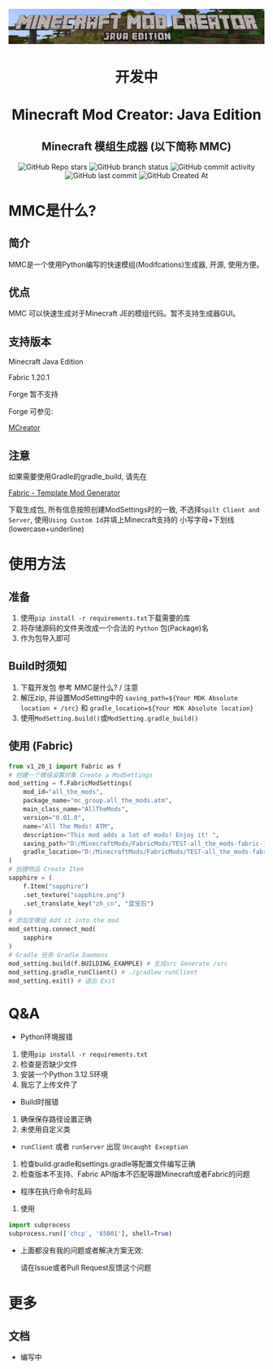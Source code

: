 <div align="center">

![logo](Github-assets/mmc-logo.png)  

# 开发中
# Minecraft Mod Creator: Java Edition
## Minecraft 模组生成器 (以下简称 MMC)

![GitHub Repo stars](https://img.shields.io/github/stars/Nineleven-911/Minecraft-Mod-Creator-JE?style=flat)
![GitHub branch status](https://img.shields.io/github/checks-status/Nineleven-911/Minecraft-Mod-Creator-JE/main)
![GitHub commit activity](https://img.shields.io/github/commit-activity/t/Nineleven-911/Minecraft-Mod-Creator-JE)
![GitHub last commit](https://img.shields.io/github/last-commit/Nineleven-911/Minecraft-Mod-Creator-JE)
![GitHub Created At](https://img.shields.io/github/created-at/Nineleven-911/Minecraft-Mod-Creator-JE)  

</div>

# MMC是什么? 
## 简介
MMC是一个使用Python编写的快速模组(Modifcations)生成器, 开源, 使用方便。
## 优点
MMC 可以快速生成对于Minecraft JE的模组代码。暂不支持生成器GUI。
## 支持版本
Minecraft Java Edition

Fabric 1.20.1

Forge 暂不支持

Forge 可参见:

[MCreator](https://mcreator.net/)
## 注意
如果需要使用Gradle的gradle_build, 请先在

[Fabric - Template Mod Generator](https://fabricmc.net/develop/template/)

下载生成包, 所有信息按照创建ModSettings时的一致, 不选择`Spilt Client and Server`, 使用`Using Custom Id`并填上Minecraft支持的 小写字母+下划线(lowercase+underline)

# 使用方法
## 准备
1. 使用`pip install -r requirements.txt`下载需要的库
2. 将存储源码的文件夹改成一个合法的 `Python` 包(Package)名
3. 作为包导入即可
## Build时须知
1. 下载开发包 参考 MMC是什么? / 注意
2. 解压zip, 并设置ModSetting中的 `saving_path=${Your MDK Absolute location + /src}` 和 `gradle_location=${Your MDK Absolute location}`
3. 使用`ModSetting.build()`或`ModSetting.gradle_build()`
## 使用 (Fabric)
```Python
from v1_20_1 import Fabric as f
# 创建一个模组设置对象 Create a ModSettings
mod_setting = f.FabricModSettings(
    mod_id="all_the_mods",
    package_name="mc_group.all_the_mods.atm",
    main_class_name="AllTheMods",
    version="0.01.0",
    name="All The Mods! ATM",
    description="This mod adds a lot of mods! Enjoy it! ",
    saving_path="D:/MinecraftMods/FabricMods/TEST-all_the_mods-fabric-1.20.1/src",
    gradle_location="D:/MinecraftMods/FabricMods/TEST-all_the_mods-fabric-1.20.1"
)
# 创建物品 Create Item
sapphire = (
    f.Item("sapphire")
    .set_texture("sapphire.png")
    .set_translate_key("zh_cn", "蓝宝石")
)
# 添加至模组 Add it into the mod
mod_setting.connect_mod(
    sapphire
)
# Gradle 任务 Gradle Daemons
mod_setting.build(f.BUILDING_EXAMPLE) # 生成src Generate /src
mod_setting.gradle_runClient() # ./gradlew runClient
mod_setting.exit() # 退出 Exit
```

# Q&A

- Python环境报错
1. 使用`pip install -r requirements.txt`
2. 检查是否缺少文件
3. 安装一个Python 3.12.5环境
4. <span title="你是认真的? (bushi">我忘了上传文件了</span>

- Build时报错
1. 确保保存路径设置正确
2. 未使用自定义类

- `runClient` 或者 `runServer` 出现 `Uncaught Exception`
1. 检查build.gradle和settings.gradle等配置文件编写正确
2. 检查版本不支持、Fabric API版本不匹配等跟Minecraft或者Fabric的问题

- 程序在执行命令时乱码
1. 使用
``` Python
import subprocess
subprocess.run(['chcp', '65001'], shell=True)
```

- 上面都没有我的问题或者解决方案无效: 

  请在Issue或者Pull Request反馈这个问题

# 更多
## 文档
- 编写中
